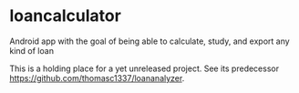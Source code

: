 # loancalculator
Android app with the goal of being able to calculate, study, and export any kind of loan

This is a holding place for a yet unreleased project. See its predecessor https://github.com/thomasc1337/loananalyzer.
